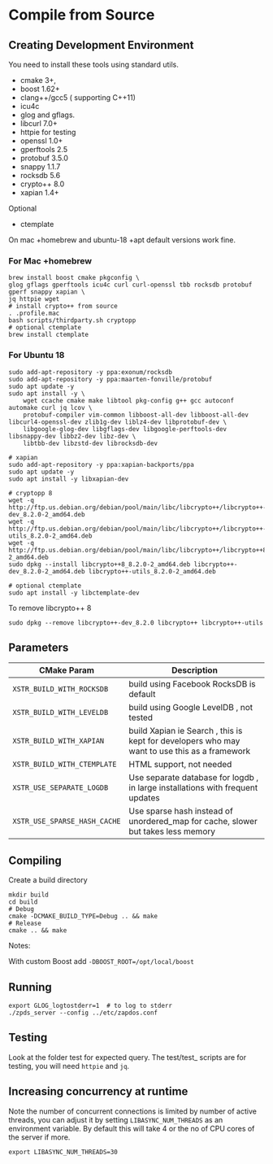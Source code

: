 # Compile from Source

## Creating Development Environment

You need to install these tools using standard utils.
- cmake 3+,
- boost 1.62+
- clang++/gcc5 ( supporting C++11)
- icu4c
- glog and gflags.
- libcurl 7.0+ 
- httpie for testing
- openssl 1.0+
- gperftools 2.5
- protobuf 3.5.0
- snappy 1.1.7
- rocksdb 5.6
- crypto++ 8.0
- xapian 1.4+

Optional
- ctemplate

On mac +homebrew and ubuntu-18 +apt default versions work fine.

### For Mac +homebrew

```
brew install boost cmake pkgconfig \
glog gflags gperftools icu4c curl curl-openssl tbb rocksdb protobuf gperf snappy xapian \
jq httpie wget
# install crypto++ from source
. .profile.mac 
bash scripts/thirdparty.sh cryptopp
# optional ctemplate
brew install ctemplate
```

### For Ubuntu 18

```
sudo add-apt-repository -y ppa:exonum/rocksdb
sudo add-apt-repository -y ppa:maarten-fonville/protobuf
sudo apt update -y
sudo apt install -y \
	wget ccache cmake make libtool pkg-config g++ gcc autoconf automake curl jq lcov \
	protobuf-compiler vim-common libboost-all-dev libboost-all-dev libcurl4-openssl-dev zlib1g-dev liblz4-dev libprotobuf-dev \
	libgoogle-glog-dev libgflags-dev libgoogle-perftools-dev libsnappy-dev libbz2-dev libz-dev \
	libtbb-dev libzstd-dev librocksdb-dev

# xapian
sudo add-apt-repository -y ppa:xapian-backports/ppa
sudo apt update -y
sudo apt install -y libxapian-dev 

# cryptopp 8 
wget -q http://ftp.us.debian.org/debian/pool/main/libc/libcrypto++/libcrypto++-dev_8.2.0-2_amd64.deb
wget -q http://ftp.us.debian.org/debian/pool/main/libc/libcrypto++/libcrypto++-utils_8.2.0-2_amd64.deb
wget -q http://ftp.us.debian.org/debian/pool/main/libc/libcrypto++/libcrypto++8_8.2.0-2_amd64.deb
sudo dpkg --install libcrypto++8_8.2.0-2_amd64.deb libcrypto++-dev_8.2.0-2_amd64.deb libcrypto++-utils_8.2.0-2_amd64.deb

# optional ctemplate
sudo apt install -y libctemplate-dev
```

To remove libcrypto++ 8

```
sudo dpkg --remove libcrypto++-dev_8.2.0 libcrypto++ libcrypto++-utils
```



## Parameters

| CMake Param | Description |
| ---- | ----------- |
| `XSTR_BUILD_WITH_ROCKSDB` | build using Facebook RocksDB is default |
| `XSTR_BUILD_WITH_LEVELDB` | build using Google LevelDB , not tested |
| `XSTR_BUILD_WITH_XAPIAN` | build Xapian ie Search , this is kept for developers who may want to use this as a framework |
| `XSTR_BUILD_WITH_CTEMPLATE` | HTML support, not needed |
| `XSTR_USE_SEPARATE_LOGDB` | Use separate database for logdb , in large installations with frequent updates |
| `XSTR_USE_SPARSE_HASH_CACHE` | Use sparse hash instead of unordered_map for cache, slower but takes less memory  |


## Compiling


Create a build directory

```
mkdir build
cd build
# Debug
cmake -DCMAKE_BUILD_TYPE=Debug .. && make
# Release
cmake .. && make
```

Notes:

With custom Boost add `-DBOOST_ROOT=/opt/local/boost`

## Running

```
export GLOG_logtostderr=1  # to log to stderr
./zpds_server --config ../etc/zapdos.conf
```

## Testing

Look at the folder test for expected query.
The test/test_ scripts are for testing, you will need `httpie` and `jq`.

## Increasing concurrency at runtime

Note the number of concurrent connections is limited by number of active threads, you can adjust it
by setting `LIBASYNC_NUM_THREADS` as an environment variable.
By default this will take 4 or the no of CPU cores of the server if more.

```
export LIBASYNC_NUM_THREADS=30
```

